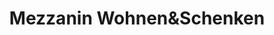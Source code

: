 ---
title: "Mezzanin Wohnen&Schenken"
url: /gleisdorf/mezzanin-wohnenundschenken/
shop: Andenken
---